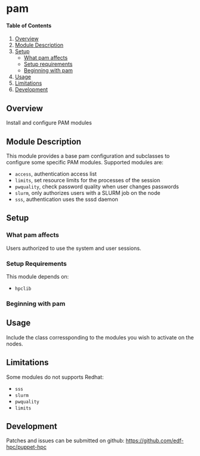 # pam

#### Table of Contents

1. [Overview](#overview)
2. [Module Description](#module-description)
3. [Setup](#setup)
    * [What pam affects](#what-clara-affects)
    * [Setup requirements](#setup-requirements)
    * [Beginning with pam](#beginning-with-clara)
4. [Usage](#usage)
5. [Limitations](#limitations)
6. [Development](#development)

## Overview

Install and configure PAM modules

## Module Description

This module provides a base pam configuration and subclasses to configure
some specific PAM modules. Supported modules are:

* `access`, authentication access list
* `limits`, set resource limits for the processes of the session
* `pwquality`, check password quality when user changes passwords
* `slurm`, only authorizes users with a SLURM job on the node
* `sss`, authentication uses the sssd daemon

## Setup

### What pam affects

Users authorized to use the system and user sessions.

### Setup Requirements

This module depends on:

* `hpclib`

### Beginning with pam


## Usage

Include the class corressponding to the modules you wish to activate on the
nodes.

## Limitations

Some modules do not supports Redhat:

* `sss`
* `slurm`
* `pwquality`
* `limits`

## Development

Patches and issues can be submitted on github:
https://github.com/edf-hpc/puppet-hpc
